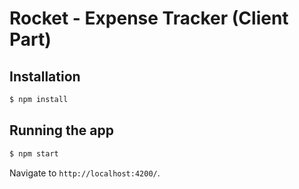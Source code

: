 # Rocket - Expense Tracker (Client Part)

## Installation

```bash
$ npm install
```

## Running the app

```bash
$ npm start
```

Navigate to `http://localhost:4200/`.


